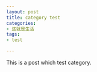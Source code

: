 ```yaml
---
layout: post
title: category test
categories:
- 这就是生活
tags:
- test

---
```


This is a post which test category.
